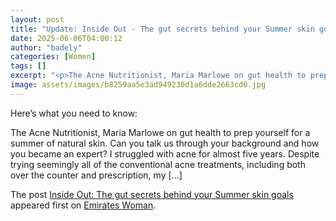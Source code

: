 ```yaml
---
layout: post
title: "Update: Inside Out - The gut secrets behind your Summer skin goals"
date: 2025-06-06T04:00:12
author: "badely"
categories: [Women]
tags: []
excerpt: "<p>The Acne Nutritionist, Maria Marlowe on gut health to prep yourself for a summer of natural skin. Can you talk us through your background and how y"
image: assets/images/b8259aa5e3ad949230d1a6dde2663cd0.jpg
---
```


Here’s what you need to know: <p>The Acne Nutritionist, Maria Marlowe on gut health to prep yourself for a summer of natural skin. Can you talk us through your background and how you became an expert? I struggled with acne for almost five years. Despite trying seemingly all of the conventional acne treatments, including both over the counter and prescription, my [&#8230;]</p>
<p>The post <a href="https://emirateswoman.com/inside-out-the-gut-secrets-behind-your-summer-skin-goals/" rel="nofollow">Inside Out: The gut secrets behind your Summer skin goals</a> appeared first on <a href="https://emirateswoman.com" rel="nofollow">Emirates Woman</a>.</p>

